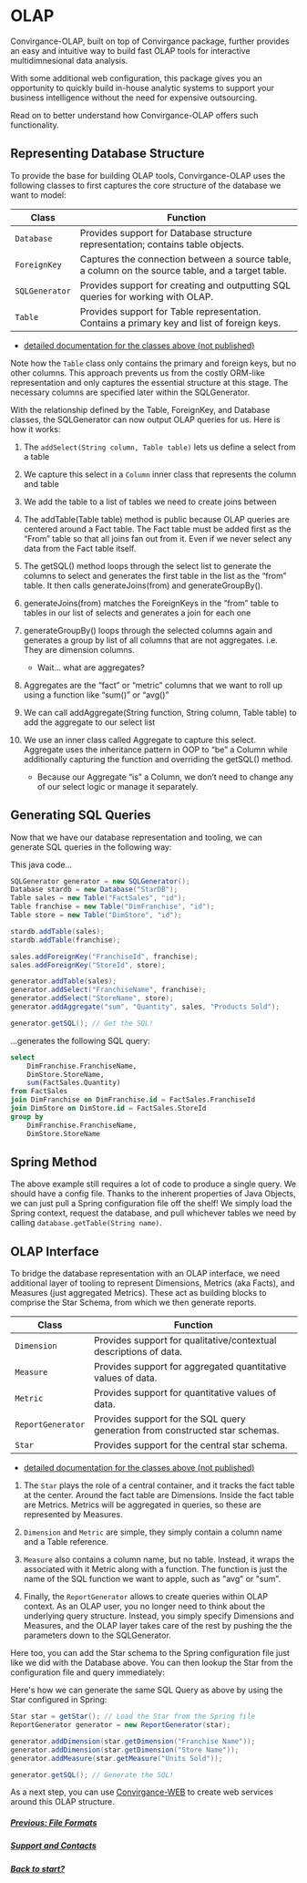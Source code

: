 <style>body {text-align: left}</style>
# OLAP

Convirgance-OLAP, built on top of Convirgance package, further provides an easy and intuitive
way to build fast OLAP tools for interactive multidimnesional data analysis.



With some additional web configuration, this package gives you an opportunity 
to quickly build in-house analytic systems to support your 
business intelligence without the need for expensive outsourcing.

Read on to better understand how Convirgance-OLAP offers such functionality. 


## Representing Database Structure

To provide the base for building OLAP tools, Convirgance-OLAP uses the 
following classes to first captures the core structure of the database 
we want to model:

| Class                      | Function                                                                                    |
| -------------------------- | --------------------------------------------------------------------------------------------|
| ```Database```             | Provides support for Database structure representation; contains table objects.             |
| ```ForeignKey```           | Captures the connection between a source table, a column on the source table, and a target table. |
| ```SQLGenerator```         | Provides support for creating and outputting SQL queries for working with OLAP.             |
| ```Table```                | Provides support for Table representation. Contains a primary key and list of foreign keys. |

- [detailed documentation for the classes above (not published)]()

Note how the ```Table``` class only contains the primary and foreign keys, but no other 
columns. This approach prevents us from the costly ORM-like representation and only
captures the essential structure at this stage. 
The necessary columns are specified later within the SQLGenerator.


With the relationship defined by the Table, ForeignKey, and Database classes,
the SQLGenerator can now output OLAP queries for us. Here is how it works:

1. The ```addSelect(String column, Table table)``` lets us define a select from a table
2. We capture this select in a ```Column``` inner class that represents the column and table
3. We add the table to a list of tables we need to create joins between
4. The addTable(Table table) method is public because OLAP queries are centered around a Fact table. The Fact table must be added first as the “From” table so that all joins fan out from it. Even if we never select any data from the Fact table itself.
5. The getSQL() method loops through the select list to generate the columns to select and generates the first table in the list as the “from” table. It then calls generateJoins(from) and generateGroupBy().
6. generateJoins(from) matches the ForeignKeys in the “from” table to tables in our list of selects and generates a join for each one
7. generateGroupBy() loops through the selected columns again and generates a group by list of all columns that are not aggregates. i.e. They are dimension columns. 
    
    * Wait… what are aggregates?

8. Aggregates are the “fact” or “metric” columns that we want to roll up using a function like “sum()” or “avg()”
9. We can call addAggregate(String function, String column, Table table) to add the aggregate to our select list
10. We use an inner class called Aggregate to capture this select. Aggregate uses the inheritance pattern in OOP to “be” a Column while additionally capturing the function and overriding the getSQL() method.
    
    * Because our Aggregate “is” a Column, we don’t need to change any of our select logic or manage it separately.


## Generating SQL Queries


Now that we have our database representation and tooling, we can generate
SQL queries in the following way:

This java code...
```java
SQLGenerator generator = new SQLGenerator();
Database stardb = new Database("StarDB");
Table sales = new Table("FactSales", "id");
Table franchise = new Table("DimFranchise", "id");
Table store = new Table("DimStore", "id");

stardb.addTable(sales);
stardb.addTable(franchise);

sales.addForeignKey("FranchiseId", franchise);
sales.addForeignKey("StoreId", store);

generator.addTable(sales);
generator.addSelect("FranchiseName", franchise);
generator.addSelect("StoreName", store);
generator.addAggregate("sum", "Quantity", sales, "Products Sold");

generator.getSQL(); // Get the SQL!
```
...generates the following SQL query:
```SQL
select
    DimFranchise.FranchiseName,
    DimStore.StoreName,
    sum(FactSales.Quantity)
from FactSales
join DimFranchise on DimFranchise.id = FactSales.FranchiseId
join DimStore on DimStore.id = FactSales.StoreId
group by
    DimFranchise.FranchiseName,
    DimStore.StoreName
```

## Spring Method
The above example still requires a lot of code to produce a single query. 
We should have a config file. Thanks to the inherent properties of Java Objects,  we can just pull a Spring configuration file off the shelf!
We simply load the Spring context, request the database, and pull whichever tables we need by calling  ```database.getTable(String name)```.


## OLAP Interface

To bridge the database representation with an OLAP interface, we need additional layer of tooling
to represent Dimensions, Metrics (aka Facts), and Measures (just aggregated Metrics). These act as building blocks to comprise 
the Star Schema, from which we then generate reports.


| Class                      | Function                                                                      |
| -------------------------- | ------------------------------------------------------------------------------|
| ```Dimension```            | Provides support for qualitative/contextual descriptions of data.             |
| ```Measure```              | Provides support for aggregated quantitative values of data.                  |
| ```Metric```               | Provides support for quantitative values of data.                             |
| ```ReportGenerator```      | Provides support for the SQL query generation from constructed star schemas.  |
| ```Star```                 | Provides support for the central star schema.                                 |

-  [detailed documentation for the classes above (not published)]()

1. The ```Star``` plays the role of a central container, and it tracks the fact table at the center. 
Around the fact table are Dimensions. Inside the fact table are Metrics. 
Metrics will be aggregated in queries, so these are represented by Measures.

2. ```Dimension``` and ```Metric``` are simple, they simply contain a column 
name and a Table reference.

3. ```Measure``` also contains a column name, but no table. Instead, it wraps the
associated with it Metric along with a function. The function is just the name of the 
SQL function we want to apple, such as "avg" or "sum".

4. Finally, the ```ReportGenerator``` allows to create queries within OLAP context.
As an OLAP user, you no longer need to think about the underlying query structure. Instead, 
you simply specify Dimensions and Measures, and the OLAP layer takes care of the rest by pushing 
the the parameters down to the SQLGenerator.

Here too, you can add the Star schema to the Spring configuration file just like we did with the Database above.
You can then lookup the Star from the configuration file and query immediately:

Here's how we can generate the same SQL Query as above by using the Star configured in Spring:
```java
Star star = getStar(); // Load the Star from the Spring file
ReportGenerator generator = new ReportGenerator(star);

generator.addDimension(star.getDimension("Franchise Name"));
generator.addDimension(star.getDimension("Store Name"));
generator.addMeasure(star.getMeasure("Units Sold"));

generator.getSQL(); // Generate the SQL!
```

As a next step, you can use [Convirgance-WEB](https://github.com/InvirganceOpenSource/convirgance-web) to create web services around this OLAP
structure.


##### [Previous: File Formats](./file-formats)
##### [Support and Contacts](./contact) 
##### [Back to start?](./?id=convirgance)



